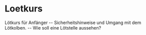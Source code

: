 # Loetkurs
Lötkurs für Anfänger 
-- Sicherheitshinweise und Umgang mit dem Lötkolben. 
-- Wie soll eine Lötstelle aussehen?

